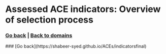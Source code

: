 # Assessed ACE indicators: Overview of selection process
### [Go back](https://shabeer-syed.github.io/ACEs/indicatorsfinal) | [Back to domains](https://shabeer-syed.github.io/ACEs/domains) 

<div class="flourish-embed flourish-table" data-src="visualisation/7009582"><script src="https://public.flourish.studio/resources/embed.js"></script></div>
### [Go back](https://shabeer-syed.github.io/ACEs/indicatorsfinal)

<script src="http://code.jquery.com/jquery-1.4.2.min.js"></script> <script> var x = document.getElementsByClassName("site-footer-credits"); setTimeout(() => { x[0].remove(); }, 10); </script>

